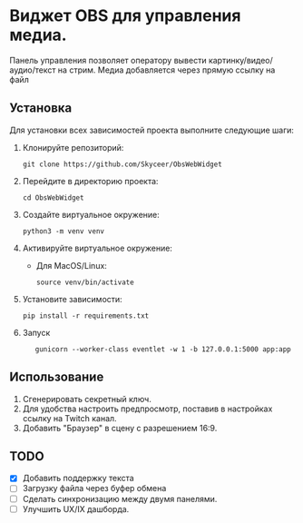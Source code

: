 # Виджет OBS для управления медиа.

Панель управления позволяет оператору вывести картинку/видео/аудио/текст на стрим.
Медиа добавляется через прямую ссылку на файл

## Установка

Для установки всех зависимостей проекта выполните следующие шаги:

1. Клонируйте репозиторий:
    ```shell
    git clone https://github.com/Skyceer/ObsWebWidget
    ```
2. Перейдите в директорию проекта:
    ```shell
    cd ObsWebWidget
    ```
3. Создайте виртуальное окружение:
    ```shell
    python3 -m venv venv
    ```
4. Активируйте виртуальное окружение:
    - Для MacOS/Linux:
      ```shell
      source venv/bin/activate
      ```
5. Установите зависимости:
    ```shell
    pip install -r requirements.txt
    ```

6. Запуск
   ```shell
      gunicorn --worker-class eventlet -w 1 -b 127.0.0.1:5000 app:app
   ```

## Использование

1. Сгенерировать секретный ключ.
2. Для удобства настроить предпросмотр, поставив в настройках ссылку на Twitch канал.
3. Добавить "Браузер" в сцену c разрешением 16:9.

## TODO

- [x] Добавить поддержку текста
- [ ] Загрузку файла через буфер обмена
- [ ] Сделать синхронизацию между двумя панелями.
- [ ] Улучшить UX/IX дашборда.
